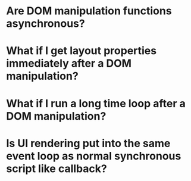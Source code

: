 # Are DOM manipulation functions asynchronous?

# What if I get layout properties immediately after a DOM manipulation?

# What if I run a long time loop after a DOM manipulation?

# Is UI rendering put into the same event loop as normal synchronous script like callback?

